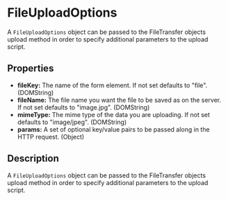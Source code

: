 FileUploadOptions
========

A `FileUploadOptions` object can be passed to the FileTransfer objects upload method in order to specify additional parameters to the upload script.

Properties
----------

- __fileKey:__ The name of the form element.  If not set defaults to "file". (DOMString)
- __fileName:__ The file name you want the file to be saved as on the server.  If not set defaults to "image.jpg". (DOMString)
- __mimeType:__ The mime type of the data you are uploading.  If not set defaults to "image/jpeg". (DOMString)
- __params:__ A set of optional key/value pairs to be passed along in the HTTP request. (Object)


Description
-----------

A `FileUploadOptions` object can be passed to the FileTransfer objects upload method in order to specify additional parameters to the upload script.
